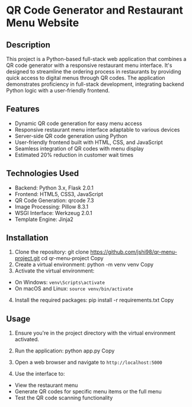 # QR Code Generator and Restaurant Menu Website

## Description
This project is a Python-based full-stack web application that combines a QR code generator with a responsive restaurant menu interface. It's designed to streamline the ordering process in restaurants by providing quick access to digital menus through QR codes. The application demonstrates proficiency in full-stack development, integrating backend Python logic with a user-friendly frontend.

## Features
- Dynamic QR code generation for easy menu access
- Responsive restaurant menu interface adaptable to various devices
- Server-side QR code generation using Python
- User-friendly frontend built with HTML, CSS, and JavaScript
- Seamless integration of QR codes with menu display
- Estimated 20% reduction in customer wait times

## Technologies Used
- Backend: Python 3.x, Flask 2.0.1
- Frontend: HTML5, CSS3, JavaScript
- QR Code Generation: qrcode 7.3
- Image Processing: Pillow 8.3.1
- WSGI Interface: Werkzeug 2.0.1
- Template Engine: Jinja2

## Installation
1. Clone the repository:
git clone https://github.com/jshi98/qr-menu-project.git
cd qr-menu-project
Copy
2. Create a virtual environment:
python -m venv venv
Copy
3. Activate the virtual environment:
- On Windows: `venv\Scripts\activate`
- On macOS and Linux: `source venv/bin/activate`

4. Install the required packages:
pip install -r requirements.txt
Copy
## Usage
1. Ensure you're in the project directory with the virtual environment activated.

2. Run the application:
python app.py
Copy
3. Open a web browser and navigate to `http://localhost:5000`

4. Use the interface to:
- View the restaurant menu
- Generate QR codes for specific menu items or the full menu
- Test the QR code scanning functionality


